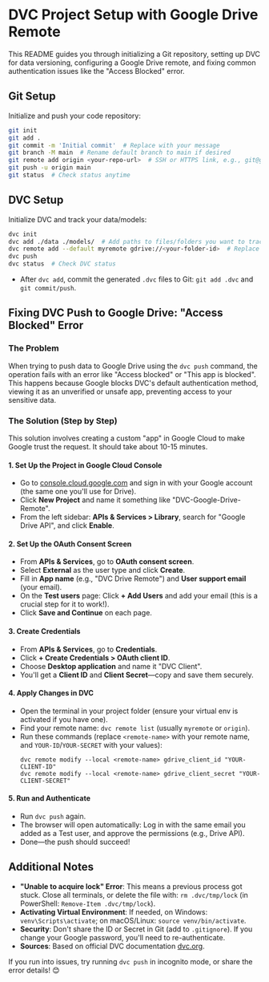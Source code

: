 # DVC Project Setup with Google Drive Remote

This README guides you through initializing a Git repository, setting up DVC for data versioning, configuring a Google Drive remote, and fixing common authentication issues like the "Access Blocked" error.

## Git Setup
Initialize and push your code repository:
```bash
git init
git add .
git commit -m 'Initial commit'  # Replace with your message
git branch -M main  # Rename default branch to main if desired
git remote add origin <your-repo-url>  # SSH or HTTPS link, e.g., git@github.com:username/repo.git
git push -u origin main
git status  # Check status anytime
```

## DVC Setup
Initialize DVC and track your data/models:
```bash
dvc init
dvc add ./data ./models/  # Add paths to files/folders you want to track
dvc remote add --default myremote gdrive://<your-folder-id>  # Replace with your Google Drive folder ID
dvc push
dvc status  # Check DVC status
```
- After `dvc add`, commit the generated `.dvc` files to Git: `git add .dvc` and `git commit/push`.

## Fixing DVC Push to Google Drive: "Access Blocked" Error

### The Problem
When trying to push data to Google Drive using the `dvc push` command, the operation fails with an error like "Access blocked" or "This app is blocked". This happens because Google blocks DVC's default authentication method, viewing it as an unverified or unsafe app, preventing access to your sensitive data.

### The Solution (Step by Step)
This solution involves creating a custom "app" in Google Cloud to make Google trust the request. It should take about 10-15 minutes.

#### 1. Set Up the Project in Google Cloud Console
- Go to [console.cloud.google.com](https://console.cloud.google.com/) and sign in with your Google account (the same one you'll use for Drive).
- Click **New Project** and name it something like "DVC-Google-Drive-Remote".
- From the left sidebar: **APIs & Services > Library**, search for "Google Drive API", and click **Enable**.

#### 2. Set Up the OAuth Consent Screen
- From **APIs & Services**, go to **OAuth consent screen**.
- Select **External** as the user type and click **Create**.
- Fill in **App name** (e.g., "DVC Drive Remote") and **User support email** (your email).
- On the **Test users** page: Click **+ Add Users** and add your email (this is a crucial step for it to work!).
- Click **Save and Continue** on each page.

#### 3. Create Credentials
- From **APIs & Services**, go to **Credentials**.
- Click **+ Create Credentials > OAuth client ID**.
- Choose **Desktop application** and name it "DVC Client".
- You'll get a **Client ID** and **Client Secret**—copy and save them securely.

#### 4. Apply Changes in DVC
- Open the terminal in your project folder (ensure your virtual env is activated if you have one).
- Find your remote name: `dvc remote list` (usually `myremote` or `origin`).
- Run these commands (replace `<remote-name>` with your remote name, and `YOUR-ID`/`YOUR-SECRET` with your values):
  ```
  dvc remote modify --local <remote-name> gdrive_client_id "YOUR-CLIENT-ID"
  dvc remote modify --local <remote-name> gdrive_client_secret "YOUR-CLIENT-SECRET"
  ```

#### 5. Run and Authenticate
- Run `dvc push` again.
- The browser will open automatically: Log in with the same email you added as a Test user, and approve the permissions (e.g., Drive API).
- Done—the push should succeed!

## Additional Notes
- **"Unable to acquire lock" Error**: This means a previous process got stuck. Close all terminals, or delete the file with: `rm .dvc/tmp/lock` (in PowerShell: `Remove-Item .dvc/tmp/lock`).
- **Activating Virtual Environment**: If needed, on Windows: `venv\Scripts\activate`; on macOS/Linux: `source venv/bin/activate`.
- **Security**: Don't share the ID or Secret in Git (add to `.gitignore`). If you change your Google password, you'll need to re-authenticate.
- **Sources**: Based on official DVC documentation [dvc.org](https://dvc.org/doc/user-guide/data-management/remote-storage/google-drive).

If you run into issues, try running `dvc push` in incognito mode, or share the error details! 😊

